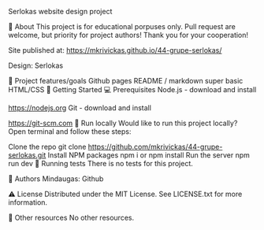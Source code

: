 Serlokas
website design project


🌟 About
This project is for educational porpuses only. Pull request are welcome, but priority for project authors! Thank you for your cooperation!

Site published at: https://mkrivickas.github.io/44-grupe-serlokas/

Design: Serlokas

🎯 Project features/goals
Github pages
README / markdown
super basic HTML/CSS
🧰 Getting Started
💻 Prerequisites
Node.js - download and install

https://nodejs.org
Git - download and install

https://git-scm.com
🏃 Run locally
Would like to run this project locally? Open terminal and follow these steps:

Clone the repo
git clone https://github.com/mkrivickas/44-grupe-serlokas.git
Install NPM packages
npm i
or
npm install
Run the server
npm run dev
🧪 Running tests
There is no tests for this project.

🎅 Authors
Mindaugas: Github

⚠️ License
Distributed under the MIT License. See LICENSE.txt for more information.

🔗 Other resources
No other resources.